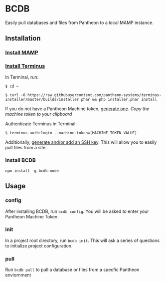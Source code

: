 # BCDB

Easily pull databases and files from Pantheon to a local MAMP instance.

## Installation

### [Install MAMP](https://www.mamp.info/en/downloads/)

### [Install Terminus](https://pantheon.io/docs/terminus/install/)

In Terminal, run:

```
$ cd ~

$ curl -O https://raw.githubusercontent.com/pantheon-systems/terminus-installer/master/builds/installer.phar && php installer.phar install
```

If you do not have a Pantheon Machine token, [generate one](https://dashboard.pantheon.io/login?destination=%2Fuser#account/tokens/create/terminus/). *Copy the machine token to your clipboard*

Authenticate Terminus in Terminal:

```
$ terminus auth:login --machine-token=[MACHINE_TOKEN_VALUE]
```

Additionally, [generate and/or add an SSH key](https://pantheon.io/docs/ssh-keys/). This will allow you to easily pull files from a site.


### Install BCDB

`npm install -g bcdb-node`


## Usage

### config

After installing BCDB, run `bcdb config`. You will be asked to enter your Pantheon Machine Token.

### init

In a project root directory, run `bcdb init`. This will ask a series of questions to initialize project configuration.


### pull

Run `bcdb pull` to pull a database or files from a specfic Pantheon enviornment